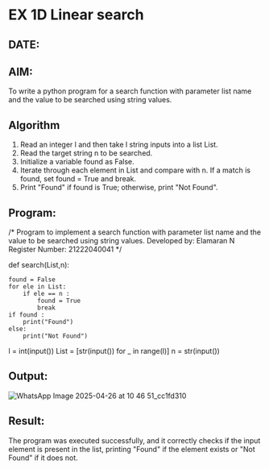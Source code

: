 # EX 1D Linear search
## DATE: 
## AIM:
To write a python program for a search function with parameter list name and the value to be searched using string values.

## Algorithm
1. Read an integer l and then take l string inputs into a list List.
2. Read the target string n to be searched.
3. Initialize a variable found as False.
4. Iterate through each element in List and compare with n. If a match is found, set found = True and break.
5. Print "Found" if found is True; otherwise, print "Not Found".
## Program:

/*
Program to implement a search function with parameter list name and the value to be searched using string values.
Developed by: Elamaran N
Register Number:  21222040041
*/


def search(List,n):
    
    found = False
    for ele in List:
        if ele == n :
            found = True
            break
    if found :
        print("Found")
    else:
        print("Not Found")

l = int(input())
List = [str(input()) for _ in range(l)]
n = str(input())

## Output:
![WhatsApp Image 2025-04-26 at 10 46 51_cc1fd310](https://github.com/user-attachments/assets/9bb837f5-55b7-46e0-8af4-c34568ce8bf7)
## Result:
The program was executed successfully, and it correctly checks if the input element is present in the list, printing "Found" if the element exists or "Not Found" if it does not.
